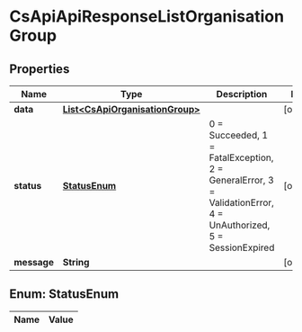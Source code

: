
# CsApiApiResponseListOrganisationGroup

## Properties
Name | Type | Description | Notes
------------ | ------------- | ------------- | -------------
**data** | [**List&lt;CsApiOrganisationGroup&gt;**](CsApiOrganisationGroup.md) |  |  [optional]
**status** | [**StatusEnum**](#StatusEnum) | 0 &#x3D; Succeeded, 1 &#x3D; FatalException, 2 &#x3D; GeneralError, 3 &#x3D; ValidationError, 4 &#x3D; UnAuthorized, 5 &#x3D; SessionExpired |  [optional]
**message** | **String** |  |  [optional]


<a name="StatusEnum"></a>
## Enum: StatusEnum
Name | Value
---- | -----



